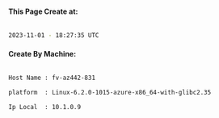 
   
#### This Page Create at:

```bash

2023-11-01 - 18:27:35 UTC

```

#### Create By Machine:

```bash

Host Name : fv-az442-831

platform  : Linux-6.2.0-1015-azure-x86_64-with-glibc2.35

Ip Local  : 10.1.0.9

```

